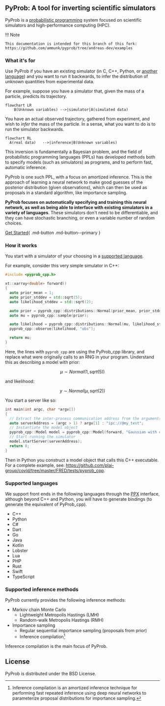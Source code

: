 ## PyProb: A tool for inverting scientific simulators


PyProb is a [probabilistic programming](https://en.wikipedia.org/wiki/Probabilistic_programming) system focused on scientific simulators and high-performance computing (HPC). 

!!! Note

    This documentation is intended for this branch of this fork: https://github.com/ammunk/pyprob/tree/andreas-dev/examples


### What it's for

Use PyProb if you have an existing simulator (in C, C++, Python, or [another language](/#supported-languages)) and you want to run it backwards, to infer the distribution of unknown quantities from experimental data.

For example, suppose you have a simulator that, given the mass of a particle, predicts its trajectory. 


```mermaid
flowchart LR
    B(Unknown variables) -->|simulator|A(simulated data)
```

You have an actual observed trajectory, gathered from experiment, and wish to *infer* the mass of the particle. In a sense, what you want to do is to run the simulator backwards.

```mermaid
flowchart RL
  A(real data)   -->|inference|B(Unknown variables)
```

This inversion is fundamentally a Bayesian problem, and the field of probabilistic programming languages (PPLs) has developed methods both to specify models (such as simulators) as programs, and to perform fast, automatic inference.

PyProb is one such PPL, with a focus on amortized inference. This is the approach of learning a neural network to make good guesses of the posterior distribution (given observations), which can then be used as proposals in a standard algorithm, like importance sampling.

**PyProb focuses on automatically specifying and training this neural network, as well as being able to interface with existing simulators in a variety of languages**. These simulators don't need to be differentiable, and they can have stochastic branching, or even a variable number of random choices.

[Get Started](/get_started){ .md-button .md-button--primary }


### How it works

You start with a simulator of your choosing in a [supported language](/#supported-languages).

For example, consider this very simple simulator in C++:

```cpp
#include <pyprob_cpp.h>

xt::xarray<double> forward()
{
  auto prior_mean = 1;
  auto prior_stddev = std::sqrt(5);
  auto likelihood_stddev = std::sqrt(2);

  auto prior = pyprob_cpp::distributions::Normal(prior_mean, prior_stddev);
  auto mu = pyprob_cpp::sample(prior);

  auto likelihood = pyprob_cpp::distributions::Normal(mu, likelihood_stddev);
  pyprob_cpp::observe(likelihood, "obs");

  return mu;
}
```

Here, the lines with `pyprob_cpp` are using the PyProb_cpp library, and replace what were originally calls to an RNG in your program. Understand this as describing a model with prior:
 
$$\mu \sim Normal(1, sqrt(5))$$ 

and likelihood:

$$y \sim Normal(\mu, sqrt(2))$$

You start a server like so:

```cpp
int main(int argc, char *argv[])
{
  // Extract the inter-process communication address from the arguments.
  auto serverAddress = (argc > 1) ? argv[1] : "ipc://@my_test";
  // Instantiate the model object
  pyprob_cpp::Model model = pyprob_cpp::Model(forward, "Gaussian with unknown mean C++");
  // Start running the simulator
  model.startServer(serverAddress);
  return 0;
}
```

Then in Python you construct a model object that calls this C++ executable. For a complete example, see: https://github.com/plai-group/covid/tree/master/FRED/tests/pyprob_cpp.


### Supported languages

We support front ends in the following languages through the [PPX](https://github.com/pyprob/ppx) interface, although beyond C++ and Python, you will have to generate bindings (to generate the equivalent of PyProb_cpp).

- C++
- Python
- C#
- Dart
- Go
- Java
- Kotlin
- Lobster
- Lua
- PHP
- Rust
- Swift
- TypeScript

### Supported inference methods

PyProb currently provides the following inference methods:

* Markov chain Monte Carlo
  * Lightweight Metropolis Hastings (LMH)
  * Random-walk Metropolis Hastings (RMH)
* Importance sampling
  * Regular sequential importance sampling (proposals from prior)
  * Inference compilation[^1]

[^1]: Inference compilation is an amortized inference technique for performing fast
repeated inference using deep neural networks to parameterize proposal
distributions for importance sampling. 

Inference compilation is the main focus of PyProb.


## License

PyProb is distributed under the BSD License.

